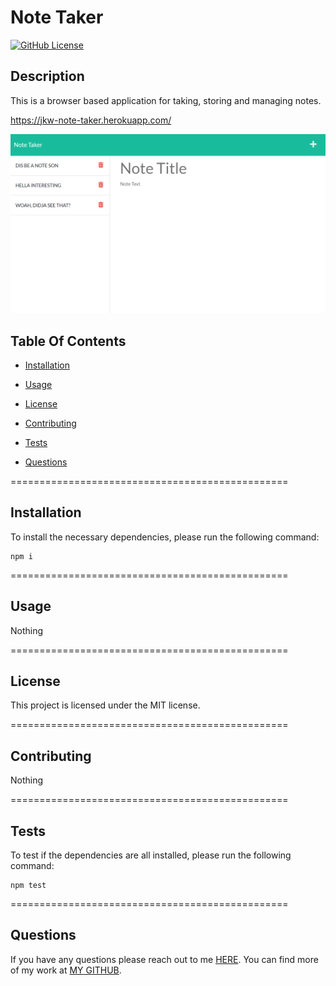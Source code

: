# Note Taker
[![GitHub License](https://img.shields.io/badge/license-MIT-blue.svg)](https://opensource.org/licenses/MIT)

## Description

This is a browser based application for taking, storing and managing notes. 

https://jkw-note-taker.herokuapp.com/

[![Here is a screenshot of the application](./img/full-site-screenshot.png)](https://jkw-note-taker.herokuapp.com/)

  ## Table Of Contents

* [Installation](#!installation)

* [Usage](#usage)

* [License](#license)

* [Contributing](#contributing)

* [Tests](#tests)

* [Questions](#questions)

================================================

## Installation

To install the necessary dependencies, please run the following command:

```
npm i
```

================================================

## Usage

Nothing

================================================

## License

This project is licensed under the MIT license.

================================================

## Contributing

Nothing

================================================

## Tests

To test if the dependencies are all installed, please run the following command:

```
npm test
```

================================================

## Questions

If you have any questions please reach out to me [HERE](mailto:josh@joshwatkins.photo). You can find more of my work at [MY GITHUB](https://www.github.com/joshuakwatkins/).


